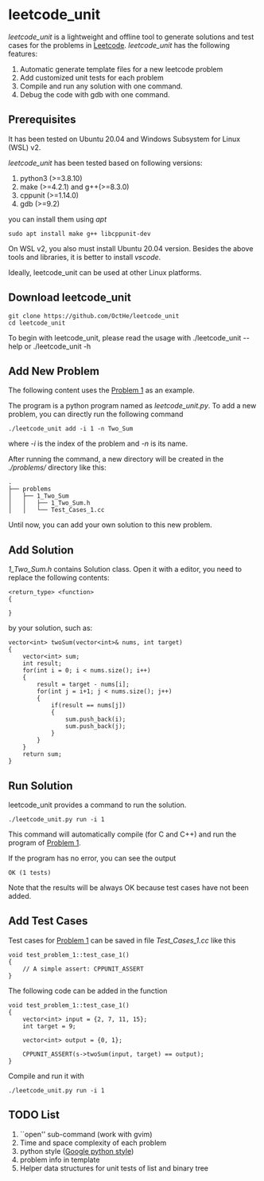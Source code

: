# leetcode_unit

*leetcode_unit* is a lightweight and offline tool to generate solutions and test cases for the problems in [Leetcode](https://leetcode.com/).
*leetcode_unit* has the following features:
1. Automatic generate template files for a new leetcode problem
2. Add customized unit tests for each problem
3. Compile and run any solution with one command.
4. Debug the code with gdb with one command.

## Prerequisites

It has been tested on Ubuntu 20.04 and Windows Subsystem for Linux (WSL) v2.

*leetcode_unit* has been tested based on following versions:
1. python3 (>=3.8.10)
2. make (>=4.2.1) and g++(>=8.3.0)
3. cppunit (>=1.14.0)
4. gdb (>=9.2)

you can install them using *apt*
    
    sudo apt install make g++ libcppunit-dev

On WSL v2, you also must install Ubuntu 20.04 version.
Besides the above tools and libraries, it is better to install *vscode*.

Ideally, leetcode_unit can be used at other Linux platforms.

## Download leetcode_unit

    git clone https://github.com/OctHe/leetcode_unit
    cd leetcode_unit

To begin with leetcode_unit, please read the usage with 
    ./leetcode_unit --help
or
    ./leetcode_unit -h

## Add New Problem

The following content uses the [Problem 1](https://leetcode.com/problems/two-sum/) as an example.

The program is a python program named as *leetcode_unit.py*.
To add a new problem, you can directly run the following command

    ./leetcode_unit add -i 1 -n Two_Sum

where *-i* is the index of the problem and *-n* is its name.

After running the command, a new directory will be created in the *./problems/* directory like this:

    .   
    ├── problems    
    │   ├── 1_Two_Sum     
    │   │   ├── 1_Two_Sum.h   
    │   │   └── Test_Cases_1.cc    

Until now, you can add your own solution to this new problem.

## Add Solution

*1_Two_Sum.h* contains Solution class. Open it with a editor, you need to replace the following contents:

    <return_type> <function>
    {

    }

by your solution, such as:

    vector<int> twoSum(vector<int>& nums, int target) 
    {
        vector<int> sum;
        int result;
        for(int i = 0; i < nums.size(); i++)
        {
            result = target - nums[i];
            for(int j = i+1; j < nums.size(); j++)
            {
                if(result == nums[j])
                {
                    sum.push_back(i);
                    sum.push_back(j);
                }
            }
        }
        return sum;
    }

## Run Solution

leetcode_unit provides a command to run the solution.

    ./leetcode_unit.py run -i 1

This command will automatically compile (for C and C++) and run the program of [Problem 1](https://leetcode.com/problems/two-sum/).


If the program has no error, you can see the output

    OK (1 tests)

Note that the results will be always OK because test cases have not been added.

## Add Test Cases

Test cases for [Problem 1](https://leetcode.com/problems/two-sum/) can be saved in file *Test_Cases_1.cc* like this

    void test_problem_1::test_case_1()
    {
        // A simple assert: CPPUNIT_ASSERT
    }

The following code can be added in the function

    void test_problem_1::test_case_1()
    {
        vector<int> input = {2, 7, 11, 15};
        int target = 9;
        
        vector<int> output = {0, 1};

        CPPUNIT_ASSERT(s->twoSum(input, target) == output);
    }

Compile and run it with

    ./leetcode_unit.py run -i 1

## TODO List

1. ``open'' sub-command (work with gvim)
2. Time and space complexity of each problem
3. python style ([Google python style](https://google.github.io/styleguide/pyguide.html))
4. problem info in template
5. Helper data structures for unit tests of list and binary tree
